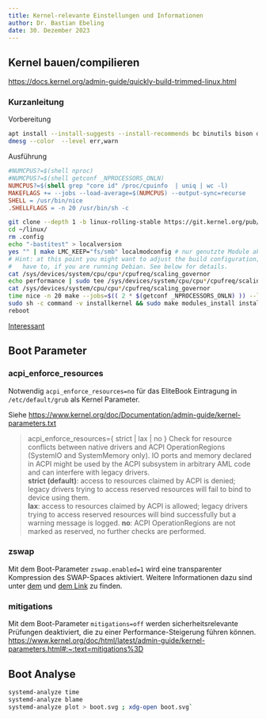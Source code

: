 ```yaml
---
title: Kernel-relevante Einstellungen und Informationen
author: Dr. Bastian Ebeling
date: 30. Dezember 2023
---
```


## Kernel bauen/compilieren

<https://docs.kernel.org/admin-guide/quickly-build-trimmed-linux.html>

### Kurzanleitung

Vorbereitung

```bash
apt install --install-suggests --install-recommends bc binutils bison dwarves flex gcc git make openssl pahole perl-base libssl-dev libelf-dev
dmesg --color  --level err,warn
```

Ausführung

```Makefile
#NUMCPUS?=$(shell nproc)
#NUMCPUS?=$(shell getconf _NPROCESSORS_ONLN)
NUMCPUS?=$(shell grep "core id" /proc/cpuinfo  | uniq | wc -l)
MAKEFLAGS += --jobs --load-average=$(NUMCPUS) --output-sync=recurse
SHELL = /usr/bin/nice
.SHELLFLAGS = -n 20 /usr/bin/sh -c
```

```bash
git clone --depth 1 -b linux-rolling-stable https://git.kernel.org/pub/scm/linux/kernel/git/stable/linux.git ~/linux/
cd ~/linux/
rm .config
echo "-bastitest" > localversion
yes "" | make LMC_KEEP="fs/smb" localmodconfig # nur genutzte Module aktiv lassen
# Hint: at this point you might want to adjust the build configuration; you'll
#   have to, if you are running Debian. See below for details.
cat /sys/devices/system/cpu/cpu*/cpufreq/scaling_governor
echo performance | sudo tee /sys/devices/system/cpu/cpu*/cpufreq/scaling_governor
cat /sys/devices/system/cpu/cpu*/cpufreq/scaling_governor
time nice -n 20 make --jobs=$(( 2 * $(getconf _NPROCESSORS_ONLN) )) --load-average=$(getconf _NPROCESSORS_ONLN) CFLAGS='-march=native -O3 -flto -pipe' CXXFLAGS='-march=native -O3 -flto -pipe' all
sudo sh -c command -v installkernel && sudo make modules_install install
reboot
```

[Interessant](https://github.com/sn99/Optimizing-linux)

## Boot Parameter

### acpi_enforce_resources

Notwendig `acpi_enforce_resources=no` für das EliteBook
Eintragung in `/etc/default/grub` als Kernel Parameter.

Siehe <https://www.kernel.org/doc/Documentation/admin-guide/kernel-parameters.txt>

> acpi_enforce_resources={ strict | lax | no }
> Check for resource conflicts between native drivers
> and ACPI OperationRegions (SystemIO and SystemMemory
> only). IO ports and memory declared in ACPI might be
> used by the ACPI subsystem in arbitrary AML code and
> can interfere with legacy drivers.  
> **strict (default)**: access to resources claimed by ACPI
> is denied; legacy drivers trying to access reserved
> resources will fail to bind to device using them.  
> **lax**: access to resources claimed by ACPI is allowed;
> legacy drivers trying to access reserved resources
> will bind successfully but a warning message is logged.
> **no**: ACPI OperationRegions are not marked as reserved,
> no further checks are performed.

### zswap

Mit dem Boot-Parameter `zswap.enabled=1` wird eine transparenter Kompression des SWAP-Spaces aktiviert.
Weitere Informationen dazu sind unter [dem][MMzswap] und [dem Link][Doc418zswap] zu finden.

### mitigations

Mit dem Boot-Parameter `mitigations=off` werden sicherheitsrelevante Prüfungen deaktiviert, die zu einer Performance-Steigerung führen können.
<https://www.kernel.org/doc/html/latest/admin-guide/kernel-parameters.html#:~:text=mitigations%3D>

[MMzswap]: https://docs.kernel.org/admin-guide/mm/zswap.html "Kernel Admin Guide Memory Management: zswap"
[Doc418zswap]: https://www.kernel.org/doc/html/v4.18/vm/zswap.html "Kernel Doc Virtual Memory: zswap"

## Boot Analyse

```bash
systemd-analyze time
systemd-analyze blame
systemd-analyze plot > boot.svg ; xdg-open boot.svg`
```
